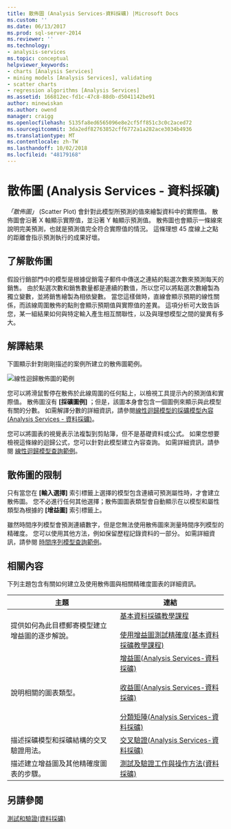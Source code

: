 ```yaml
---
title: 散佈圖 (Analysis Services-資料採礦) |Microsoft Docs
ms.custom: ''
ms.date: 06/13/2017
ms.prod: sql-server-2014
ms.reviewer: ''
ms.technology:
- analysis-services
ms.topic: conceptual
helpviewer_keywords:
- charts [Analysis Services]
- mining models [Analysis Services], validating
- scatter charts
- regression algorithms [Analysis Services]
ms.assetid: 166812ec-fd1c-47c8-88db-d5041142be91
author: minewiskan
ms.author: owend
manager: craigg
ms.openlocfilehash: 5135fa8ed6565096e8e2cf5ff851c3c0c2aced72
ms.sourcegitcommit: 3da2edf82763852cff6772a1a282ace3034b4936
ms.translationtype: MT
ms.contentlocale: zh-TW
ms.lasthandoff: 10/02/2018
ms.locfileid: "48179168"
---
```

# <a name="scatter-plot-analysis-services---data-mining"></a>散佈圖 (Analysis Services - 資料採礦)
  *「散佈圖」* (Scatter Plot) 會針對此模型所預測的值來繪製資料中的實際值。 散佈圖會沿著 X 軸顯示實際值，並沿著 Y 軸顯示預測值。 散佈圖也會顯示一條線來說明完美預測，也就是預測值完全符合實際值的情況。 這條理想 45 度線上之點的距離會指示預測執行的成果好壞。  
  
## <a name="understanding-the-scatter-plot"></a>了解散佈圖  
 假設行銷部門中的模型是根據促銷電子郵件中傳送之連結的點選次數來預測每天的銷售。 由於點選次數和銷售數量都是連續的數值，所以您可以將點選次數繪製為獨立變數，並將銷售繪製為相依變數。 當您這樣做時，直線會顯示預期的線性關係，而該線周圍散佈的點則會顯示預期值與實際值的差異。 這項分析可大致告訴您，某一組結果如何與特定輸入產生相互關聯性，以及與理想模型之間的變異有多大。  
  
## <a name="interpreting-the-results"></a>解譯結果  
 下圖顯示針對剛剛描述的案例所建立的散佈圖範例。  
  
 ![線性迴歸散佈圖的範例](../media/scatterplot-callctr.gif "的線性迴歸散佈圖範例")  
  
 您可以將滑鼠暫停在散佈於此線周圍的任何點上，以檢視工具提示內的預測值和實際值。 散佈圖沒有 **[採礦圖例]** ；但是，該圖本身會包含一個圖例來顯示與此模型有關的分數。 如需解譯分數的詳細資訊，請參閱[線性迴歸模型的採礦模型內容 &#40;Analysis Services - 資料採礦&#41;](mining-model-content-for-linear-regression-models-analysis-services-data-mining.md)。  
  
 您可以將圖表的視覺表示法複製到剪貼簿，但不是基礎資料或公式。 如果您想要檢視這條線的迴歸公式，您可以針對此模型建立內容查詢。 如需詳細資訊，請參閱 [線性迴歸模型查詢範例](linear-regression-model-query-examples.md)。  
  
## <a name="restrictions-on-scatter-plots"></a>散佈圖的限制  
 只有當您在 **[輸入選擇]** 索引標籤上選擇的模型包含連續可預測屬性時，才會建立散佈圖。 您不必進行任何其他選擇；散佈圖圖表類型會自動顯示在以模型和屬性類型為根據的 **[增益圖]** 索引標籤上。  
  
 雖然時間序列模型會預測連續數字，但是您無法使用散佈圖來測量時間序列模型的精確度。 您可以使用其他方法，例如保留歷程記錄資料的一部分。 如需詳細資訊，請參閱 [時間序列模型查詢範例](time-series-model-query-examples.md)。  
  
## <a name="related-content"></a>相關內容  
 下列主題包含有關如何建立及使用散佈圖與相關精確度圖表的詳細資訊。  
  
|主題|連結|  
|------------|-----------|  
|提供如何為此目標郵寄模型建立增益圖的逐步解說。|[基本資料採礦教學課程](../../tutorials/basic-data-mining-tutorial.md)<br /><br /> [使用增益圖測試精確度&#40;基本資料採礦教學課程&#41;](../../tutorials/testing-accuracy-with-lift-charts-basic-data-mining-tutorial.md)|  
|說明相關的圖表類型。|[增益圖&#40;Analysis Services-資料採礦&#41;](lift-chart-analysis-services-data-mining.md)<br /><br /> [收益圖&#40;Analysis Services-資料採礦&#41;](profit-chart-analysis-services-data-mining.md)<br /><br /> [分類矩陣&#40;Analysis Services-資料採礦&#41;](classification-matrix-analysis-services-data-mining.md)|  
|描述採礦模型和採礦結構的交叉驗證用法。|[交叉驗證&#40;Analysis Services-資料採礦&#41;](cross-validation-analysis-services-data-mining.md)|  
|描述建立增益圖及其他精確度圖表的步驟。|[測試及驗證工作與操作方法&#40;資料採礦&#41;](testing-and-validation-tasks-and-how-tos-data-mining.md)|  
  
## <a name="see-also"></a>另請參閱  
 [測試和驗證&#40;資料採礦&#41;](testing-and-validation-data-mining.md)  
  
  
